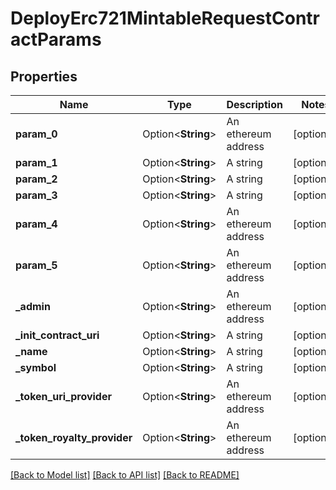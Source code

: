 # DeployErc721MintableRequestContractParams

## Properties

Name | Type | Description | Notes
------------ | ------------- | ------------- | -------------
**param_0** | Option<**String**> | An ethereum address | [optional]
**param_1** | Option<**String**> | A string | [optional]
**param_2** | Option<**String**> | A string | [optional]
**param_3** | Option<**String**> | A string | [optional]
**param_4** | Option<**String**> | An ethereum address | [optional]
**param_5** | Option<**String**> | An ethereum address | [optional]
**_admin** | Option<**String**> | An ethereum address | [optional]
**_init_contract_uri** | Option<**String**> | A string | [optional]
**_name** | Option<**String**> | A string | [optional]
**_symbol** | Option<**String**> | A string | [optional]
**_token_uri_provider** | Option<**String**> | An ethereum address | [optional]
**_token_royalty_provider** | Option<**String**> | An ethereum address | [optional]

[[Back to Model list]](../README.md#documentation-for-models) [[Back to API list]](../README.md#documentation-for-api-endpoints) [[Back to README]](../README.md)


